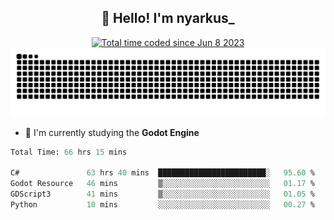 <h2 align="center">👋 Hello! I'm nyarkus_</h2>
<p align="center">
  <a href="https://wakatime.com/@8f9aa332-6725-4e00-a5d9-b2317a4b74a6">
    <img src="https://wakatime.com/badge/user/8f9aa332-6725-4e00-a5d9-b2317a4b74a6.svg" alt="Total time coded since Jun 8 2023" />
  </a>
  <br>
  <img src = "https://github.com/nyarkus/nyarkus/blob/output/github-snake-dark.svg">
</p>

<!--- - 🔭 I’m currently working at [Eternal Beta](https://github.com/Kacianoki/Eternal-Beta) -->
<!--- 💬 Ask me about **nothing :<**-->
- 🌱 I'm currently studying the **Godot Engine**

<!--START_SECTION:waka-->

```fs
Total Time: 66 hrs 15 mins

C#               63 hrs 40 mins  ████████████████████████░   95.60 %
Godot Resource   46 mins         ▒░░░░░░░░░░░░░░░░░░░░░░░░   01.17 %
GDScript3        41 mins         ▒░░░░░░░░░░░░░░░░░░░░░░░░   01.05 %
Python           10 mins         ░░░░░░░░░░░░░░░░░░░░░░░░░   00.27 %
```

<!--END_SECTION:waka-->
